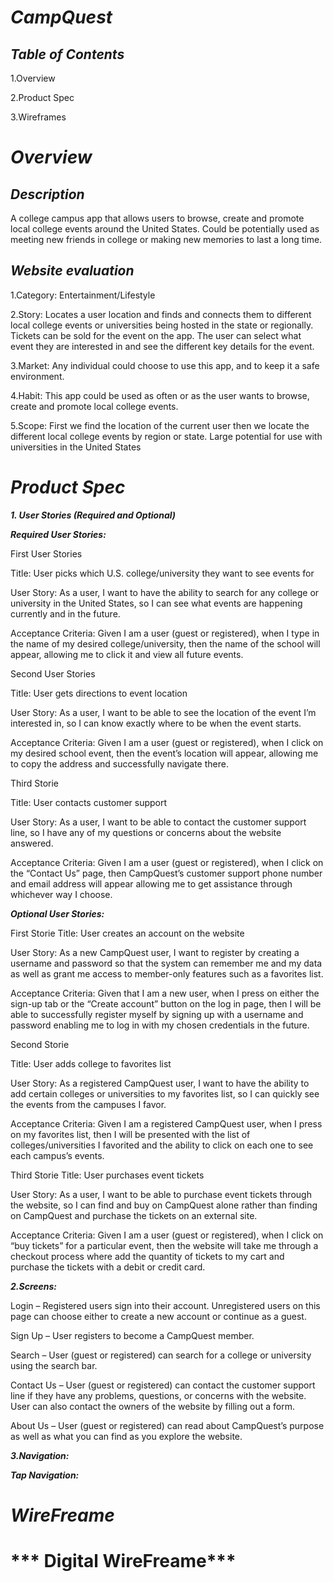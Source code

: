 # ***CampQuest***

## ***Table of Contents***

1.Overview

2.Product Spec

3.Wireframes 

# ***Overview***

## ***Description***
A college campus app that allows users to browse, create and promote local college events around the United States. Could be potentially used as meeting new friends in college or making new memories to last a long time.


## ***Website evaluation***

1.Category: Entertainment/Lifestyle 

2.Story: Locates a user location and finds and connects them to different local college events or universities being hosted in the state or regionally. Tickets can be sold for the event on the app. The user can select what event they are interested in and see the different key details for the event. 

3.Market: Any individual could choose to use this app, and to keep it a safe environment. 

4.Habit: This app could be used as often or as the user wants to browse, create and promote local college events. 

5.Scope: First we find the location of the current user then we locate the different local college events by region or state. Large potential for use with universities in the United States

# ***Product Spec***

***1. User Stories (Required and Optional)***

***Required User Stories:***


First User Stories

Title: User picks which U.S. college/university they want to see events for 

User Story: As a user, I want to have the ability to search for any college or university in the United States, so I can see what events are happening currently and in the future. 

Acceptance Criteria: Given I am a user (guest or registered), when I type in the name of my desired college/university, then the name of the school will appear, allowing me to click it and view all future events. 

Second User Stories

Title: User gets directions to event location 

User Story: As a user, I want to be able to see the location of the event I’m interested in, so I can know exactly where to be when the event starts. 

Acceptance Criteria: Given I am a user (guest or registered), when I click on my desired school event, then the event’s location will appear, allowing me to copy the address and successfully navigate there. 

Third Storie

Title: User contacts customer support 

User Story: As a user, I want to be able to contact the customer support line, so I have any of my questions or concerns about the website answered. 

Acceptance Criteria: Given I am a user (guest or registered), when I click on the “Contact Us” page, then CampQuest’s customer support phone number and email address will appear allowing me to get assistance through whichever way I choose. 



***Optional User Stories:***
 
 
 First Storie
Title: User creates an account on the website 

User Story: As a new CampQuest user, I want to register by creating a username and password so that the system can remember me and my data as well as grant me access to member-only features such as a favorites list. 

Acceptance Criteria: Given that I am a new user, when I press on either the sign-up tab or the “Create account” button on the log in page, then I will be able to successfully register myself by signing up with a username and password enabling me to log in with my chosen credentials in the future. 

Second Storie

 Title: User adds college to favorites list 

User Story: As a registered CampQuest user, I want to have the ability to add certain colleges or universities to my favorites list, so I can quickly see the events from the campuses I favor. 

 Acceptance Criteria: Given I am a registered CampQuest user, when I press on my favorites list, then I will be presented with the list of colleges/universities I favorited and the ability to click on each one to see each campus’s events. 

Third Storie
 Title: User purchases event tickets 

User Story: As a user, I want to be able to purchase event tickets through the website, so I can find and buy on CampQuest alone rather than finding on CampQuest and purchase the tickets on an external site. 

 Acceptance Criteria: Given I am a user (guest or registered), when I click on “buy tickets” for a particular event, then the website will take me through a checkout process where add the quantity of tickets to my cart and purchase the tickets with a debit or credit card.  



***2.Screens:***

Login – Registered users sign into their account. Unregistered users on this page can choose either to create a new account or continue as a guest. 

Sign Up – User registers to become a CampQuest member. 

Search – User (guest or registered) can search for a college or university using the search bar. 

Contact Us – User (guest or registered) can contact the customer support line if they have any problems, questions, or concerns with the website. User can also contact the owners of the website by filling out a form. 

About Us – User (guest or registered) can read about CampQuest’s purpose as well as what you can find as you explore the website. 


***3.Navigation:***







***Tap Navigation:***






# ***WireFreame***






# *** Digital WireFreame***


